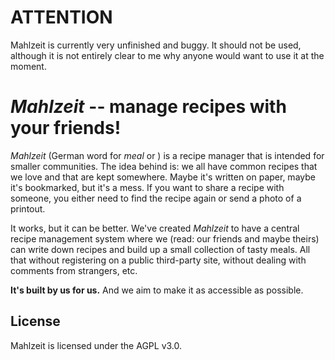 

# ATTENTION

Mahlzeit is currently very unfinished and buggy. 
It should not be used, although it is not entirely clear to me why anyone would want to use it at the moment. 

# *Mahlzeit* -- manage recipes with your friends!

*Mahlzeit* (German word for *meal* or ) is a recipe manager that is intended for smaller communities.
The idea behind is: we all have common recipes that we love and that are kept somewhere.
Maybe it's written on paper, maybe it's bookmarked, but it's a mess. If you want to share a
recipe with someone, you either need to find the recipe again or send a photo of a printout.

It works, but it can be better. We've created *Mahlzeit* to have a central recipe management system
where we (read: our friends and maybe theirs) can write down recipes and build up a small collection of
tasty meals. All that without registering on a public third-party site, without dealing with comments from
strangers, etc.

**It's built by us for us.** And we aim to make it as accessible as possible.

## License

Mahlzeit is licensed under the AGPL v3.0.
